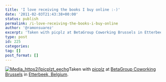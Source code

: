 ```yaml
---
title: 'I love receiving the books I buy online :-)'
date: '2011-02-03T21:43:38+00:00'
status: publish
permalink: /i-love-receiving-the-books-i-buy-online
author: '@ramonsuarez'
excerpt: 'Taken with picplz at BetaGroup Coworking Brussels in Etterbeek, Belgium.'
type: post
id: 225
categories:
tag: []
post_format: []
---
```

[![Media_https2i1picplzt_eechg](/uploads/2011/02/media_https2i1picplzt_eechg-scaled1000.jpg?w=225)](/uploads/2011/02/media_https2i1picplzt_eechg-scaled1000.jpg)Taken with [picplz](http://picplz.com) at [BetaGroup Coworking Brussels](http://picplz.com/pics/betagroup-coworking-brussels-etterbek-belgium/) in [Etterbeek, Belgium](http://picplz.com/city/etterbeek-be/). 
